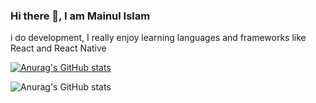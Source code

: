 ### Hi there 👋, I am Mainul Islam

i do development,  I really enjoy learning languages and frameworks like React and React Native 

[![Anurag's GitHub stats](https://github-readme-stats.vercel.app/api?username=Mainul163)](https://github.com/anuraghazra/github-readme-stats)

![Anurag's GitHub stats](https://github-readme-stats.vercel.app/api?username=Mainul163&show_icons=true&theme=radical)


